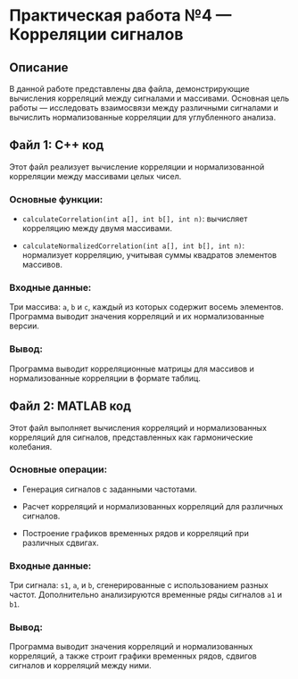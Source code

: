 # Практическая работа №4 — Корреляции сигналов 

## Описание 

В данной работе представлены два файла, демонстрирующие вычисления корреляций между сигналами и массивами. Основная цель работы — исследовать взаимосвязи между различными сигналами и вычислить нормализованные корреляции для углубленного анализа.

## Файл 1: C++ код 

Этот файл реализует вычисление корреляции и нормализованной корреляции между массивами целых чисел.

### Основные функции: 
 
- `calculateCorrelation(int a[], int b[], int n)`: вычисляет корреляцию между двумя массивами.
 
- `calculateNormalizedCorrelation(int a[], int b[], int n)`: нормализует корреляцию, учитывая суммы квадратов элементов массивов.

### Входные данные: 
Три массива: `a`, `b` и `c`, каждый из которых содержит восемь элементов. Программа выводит значения корреляций и их нормализованные версии.
### Вывод: 

Программа выводит корреляционные матрицы для массивов и нормализованные корреляции в формате таблиц.

## Файл 2: MATLAB код 

Этот файл выполняет вычисления корреляций и нормализованных корреляций для сигналов, представленных как гармонические колебания.

### Основные операции: 

- Генерация сигналов с заданными частотами.

- Расчет корреляций и нормализованных корреляций для различных сигналов.

- Построение графиков временных рядов и корреляций при различных сдвигах.

### Входные данные: 
Три сигнала: `s1`, `a`, и `b`, сгенерированные с использованием разных частот. Дополнительно анализируются временные ряды сигналов `a1` и `b1`.
### Вывод: 

Программа выводит значения корреляций и нормализованных корреляций, а также строит графики временных рядов, сдвигов сигналов и корреляций между ними.

